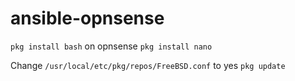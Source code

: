 # ansible-opnsense

`pkg install bash` on opnsense
`pkg install nano`

Change `/usr/local/etc/pkg/repos/FreeBSD.conf` to yes
`pkg update`
